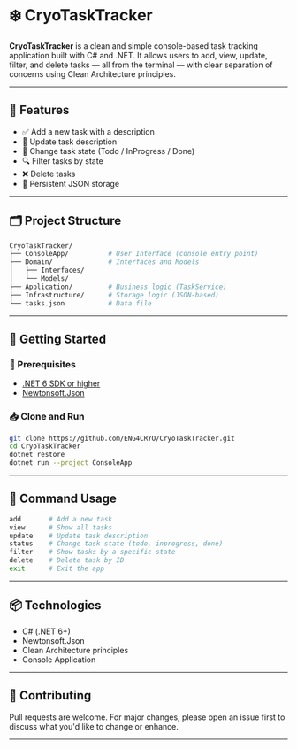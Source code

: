 # ❄️ CryoTaskTracker

**CryoTaskTracker** is a clean and simple console-based task tracking application built with C# and .NET. It allows users to add, view, update, filter, and delete tasks — all from the terminal — with clear separation of concerns using Clean Architecture principles.

---

## 🧩 Features

- ✅ Add a new task with a description
- 📝 Update task description
- 🔄 Change task state (Todo / InProgress / Done)
- 🔍 Filter tasks by state
- ❌ Delete tasks
- 💾 Persistent JSON storage

---

## 🗂 Project Structure

```bash
CryoTaskTracker/
├── ConsoleApp/          # User Interface (console entry point)
├── Domain/              # Interfaces and Models
│   ├── Interfaces/
│   └── Models/
├── Application/         # Business logic (TaskService)
├── Infrastructure/      # Storage logic (JSON-based)
└── tasks.json           # Data file
```

---

## 🚀 Getting Started

### 🔧 Prerequisites

- [.NET 6 SDK or higher](https://dotnet.microsoft.com/download)
- [Newtonsoft.Json](https://www.nuget.org/packages/Newtonsoft.Json)

### 📥 Clone and Run

```bash
git clone https://github.com/ENG4CRYO/CryoTaskTracker.git
cd CryoTaskTracker
dotnet restore
dotnet run --project ConsoleApp
```

---

## 💬 Command Usage

```bash
add       # Add a new task
view      # Show all tasks
update    # Update task description
status    # Change task state (todo, inprogress, done)
filter    # Show tasks by a specific state
delete    # Delete task by ID
exit      # Exit the app
```

---

## 📦 Technologies

- C# (.NET 6+)
- Newtonsoft.Json
- Clean Architecture principles
- Console Application

---

## 🤝 Contributing

Pull requests are welcome. For major changes, please open an issue first to discuss what you'd like to change or enhance.

---
